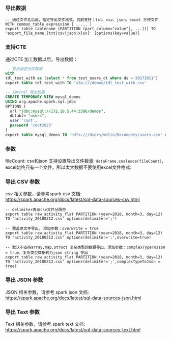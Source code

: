 ### 导出数据

```
-- 通过文件名后缀，指定导出文件格式，目前支持：txt、csv、json、excel 三种文件
WITH common_table_expression [ , ... ]
export table tablename [PARTITION (part_column="value"[, ...])] TO 'export_file_name.[txt|csv|json|xlsx]' [options(key=value)]
```

### 支持CTE
通过CTE 加工数据以后，导出数据：
```sql
-- 导出指定分区数据
with
tdl_test_with as (select * from test_users_dt where ds ='20171011')
export table tdl_test_with TO 's3a:///demos/tdl_test_with.csv'

-- 从mysql 导出数据
CREATE TEMPORARY VIEW mysql_demos
USING org.apache.spark.sql.jdbc
OPTIONS (
  url "jdbc:mysql://172.18.5.44:3306/demos",
  dbtable "users",
  user 'root',
  password 'root2023'
)
export table mysql_demos TO 'hdfs:///Users/melin/Documents/users.csv' options(delimiter=';')
```

### 参数
fileCount: csv和json 支持设置导出文件数量: `dataFrame.coalesce(fileCount)`, excel始终只有一个文件，所以太大数据不要使用excel文件格式: 

### 导出 CSV 参数

csv 相关参数，请参考spark csv 文档: https://spark.apache.org/docs/latest/sql-data-sources-csv.html

```
-- delimiter表示csv文件分隔符
export table raw_activity_flat PARTITION (year=2018, month=3, day=12) TO 'activity_20180312.csv' options(delimiter=';')
```

```
-- 覆盖原文件导出, 添加参数：overwrite = true
export table raw_activity_flat PARTITION (year=2018, month=3, day=12) TO 'activity_20180312.csv' options(delimiter=';',overwrite=true)
```

```
-- 默认不支持array,map,struct 复杂类型的数据导出，添加参数：complexTypeToJson = true，复杂类型数据转为json string 导出
export table raw_activity_flat PARTITION (year=2018, month=3, day=12) TO 'activity_20180312.csv' options(delimiter=';',complexTypeToJson = true)
```

### 导出 JSON 参数

JSON 相关参数，请参考 spark json 文档: https://spark.apache.org/docs/latest/sql-data-sources-json.html

### 导出 Text 参数

Text 相关参数，请参考 spark text 文档: https://spark.apache.org/docs/latest/sql-data-sources-text.html

